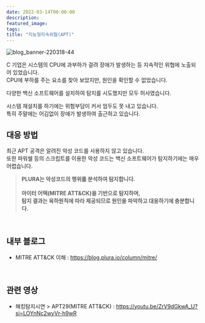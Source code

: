 ```yaml
---
date: 2022-03-14T00:00:00
description: 
featured_image: 
tags: 
title: "지능형지속위협(APT)"
---
```


![blog_banner-220318-44](https://github.com/user-attachments/assets/ad176ad3-afa4-4387-b330-0ea017d0ac8d)

C 기업은 시스템의 CPU에 과부하가 걸려 장애가 발생하는 등 지속적인 위협에 노출되어 있었습니다.
<br>CPU에 부하를 주는 요소를 찾아 보았지만, 원인을 확인할 수 없었습니다.

다양한 백신 소프트웨어를 설치하여 탐지를 시도했지만 모두 허사였습니다.

시스템 재설치를 하기에는 위험부담이 커서 엄두도 못 내고 있습니다.<br>
특히 주말에는 어김없이 장애가 발생하여 출근하고 있습니다.
<br>

## 대응 방법
최근 APT 공격은 알려진 악성 코드를 사용하지 않고 있습니다.<br>
또한 파워쉘 등의 스크립트를 이용한 악성 코드는 백신 소프트웨어가 탐지하기에는 매우 어렵습니다.

>**PLURA는 악성코드의 행위를 분석하여 탐지합니다.<br>
><br>
>마이터 어택(MITRE ATT&CK)을 기반으로 탐지하며,<br>
>탐지 결과는 육하원칙에 따라 제공되므로 원인을 파악하고 대응하기에 충분합니다.**
<br>

## 내부 블로그
- MITRE ATT&CK 이해 : https://blog.plura.io/column/mitre/
<br>

## 관련 영상 
- 해킹탐지시연 > APT29(MITRE ATT&CK) : https://youtu.be/ZrV9dGkwA_U?si=LOYnNc2wyVr-h9wR

